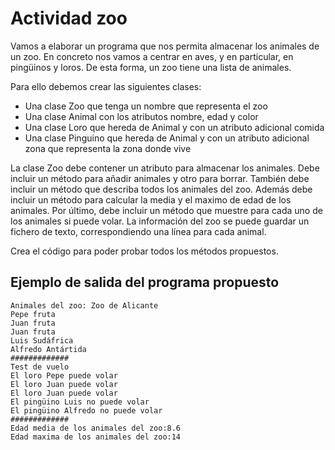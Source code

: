 # Actividad zoo

Vamos a elaborar un programa que nos permita almacenar los animales de un zoo. En concreto nos vamos a centrar en aves, y en particular, en pingüinos y loros. De esta forma, un zoo tiene una lista de animales.

Para ello debemos crear las siguientes clases:

- Una clase Zoo que tenga un nombre que representa el zoo
- Una clase Animal con los atributos nombre, edad y color
- Una clase Loro que hereda de Animal y con un atributo adicional comida
- Una clase Pinguino que hereda de Animal y con un atributo adicional zona que representa la zona donde vive

La clase Zoo debe contener un atributo para almacenar los animales. Debe incluir un método para añadir animales y otro para borrar. También debe incluir un método que describa todos los animales del zoo. Además debe incluir un método para calcular la media y el maximo de edad de los animales. Por último, debe incluir un método que muestre para cada uno de los animales si puede volar. La información del zoo se puede guardar un fichero de texto, correspondiendo una línea para cada animal.

Crea el código para poder probar todos los métodos propuestos.

## Ejemplo de salida del programa propuesto

```
Animales del zoo: Zoo de Alicante
Pepe fruta
Juan fruta
Juan fruta
Luis Sudáfrica
Alfredo Antártida
#############
Test de vuelo
El loro Pepe puede volar
El loro Juan puede volar
El loro Juan puede volar
El pingüino Luis no puede volar
El pingüino Alfredo no puede volar
#############
Edad media de los animales del zoo:8.6
Edad maxima de los animales del zoo:14
```
